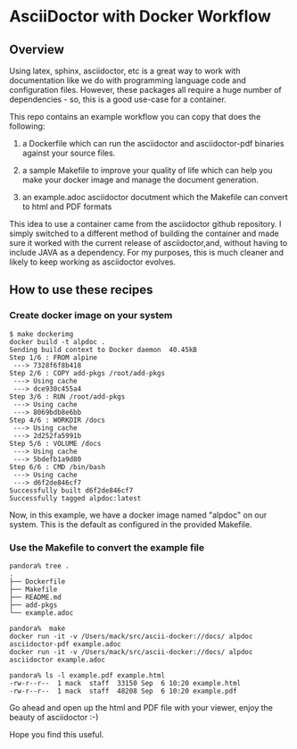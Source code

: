 # AsciiDoctor with Docker Workflow

## Overview

Using latex, sphinx, asciidoctor, etc is a great way to work with
documentation like we do with programming language code and
configuration files. However, these packages all require a huge number
of dependencies - so, this is a good use-case for a container.

This repo contains an example workflow you can copy that does the
following:

 1. a Dockerfile which can run the asciidoctor and asciidoctor-pdf
    binaries against your source files.

 2. a sample Makefile to improve your quality of life which can
    help you make your docker image and manage the document
    generation.

 3. an example.adoc asciidoctor docutment which the Makefile can
    convert to html and PDF formats

This idea to use a container came from the asciidoctor github
repository.  I simply switched to a different method of building the
container and made sure it worked with the current release of
asciidoctor,and, without having to include JAVA as a dependency. For
my purposes, this is much cleaner and likely to keep working as
asciidoctor evolves.

## How to use these recipes

### Create docker image on your system

    $ make dockerimg
    docker build -t alpdoc .
    Sending build context to Docker daemon  40.45kB
    Step 1/6 : FROM alpine
     ---> 7328f6f8b418
    Step 2/6 : COPY add-pkgs /root/add-pkgs
     ---> Using cache
     ---> dce930c455a4
    Step 3/6 : RUN /root/add-pkgs
     ---> Using cache
     ---> 8069bdb8e6bb
    Step 4/6 : WORKDIR /docs
     ---> Using cache
     ---> 2d252fa5991b
    Step 5/6 : VOLUME /docs
     ---> Using cache
     ---> 5bdefb1a9d80
    Step 6/6 : CMD /bin/bash
     ---> Using cache
     ---> d6f2de846cf7
    Successfully built d6f2de846cf7
    Successfully tagged alpdoc:latest

Now, in this example, we have a docker image named "alpdoc" on our
system.  This is the default as configured in the provided Makefile.


### Use the Makefile to convert the example file

    pandora% tree .
    .
    ├── Dockerfile
    ├── Makefile
    ├── README.md
    ├── add-pkgs
    └── example.adoc

    pandora%  make
    docker run -it -v /Users/mack/src/ascii-docker://docs/ alpdoc asciidoctor-pdf example.adoc
    docker run -it -v /Users/mack/src/ascii-docker://docs/ alpdoc     asciidoctor example.adoc

    pandora% ls -l example.pdf example.html
    -rw-r--r--  1 mack  staff  33150 Sep  6 10:20 example.html
    -rw-r--r--  1 mack  staff  48208 Sep  6 10:20 example.pdf

Go ahead and open up the html and PDF file with your viewer, enjoy the
beauty of asciidoctor :-)

Hope you find this useful.



